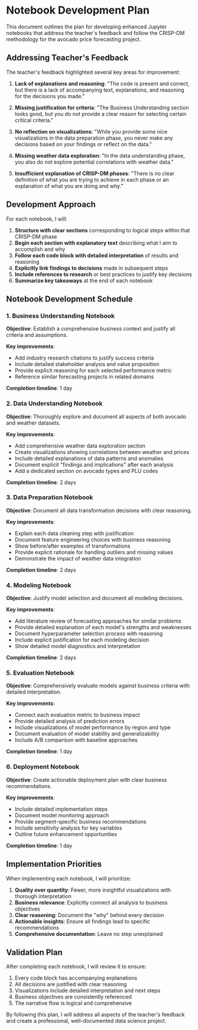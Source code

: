 # Notebook Development Plan

This document outlines the plan for developing enhanced Jupyter notebooks that address the teacher's feedback and follow the CRISP-DM methodology for the avocado price forecasting project.

## Addressing Teacher's Feedback

The teacher's feedback highlighted several key areas for improvement:

1. **Lack of explanations and reasoning**: "The code is present and correct, but there is a lack of accompanying text, explanations, and reasoning for the decisions you made."

2. **Missing justification for criteria**: "The Business Understanding section looks good, but you do not provide a clear reason for selecting certain critical criteria."

3. **No reflection on visualizations**: "While you provide some nice visualizations in the data preparation phase, you never make any decisions based on your findings or reflect on the data."

4. **Missing weather data exploration**: "In the data understanding phase, you also do not explore potential correlations with weather data."

5. **Insufficient explanation of CRISP-DM phases**: "There is no clear definition of what you are trying to achieve in each phase or an explanation of what you are doing and why."

## Development Approach

For each notebook, I will:

1. **Structure with clear sections** corresponding to logical steps within that CRISP-DM phase
2. **Begin each section with explanatory text** describing what I aim to accomplish and why
3. **Follow each code block with detailed interpretation** of results and reasoning
4. **Explicitly link findings to decisions** made in subsequent steps
5. **Include references to research** or best practices to justify key decisions
6. **Summarize key takeaways** at the end of each notebook

## Notebook Development Schedule

### 1. Business Understanding Notebook

**Objective**: Establish a comprehensive business context and justify all criteria and assumptions.

**Key improvements**:
- Add industry research citations to justify success criteria
- Include detailed stakeholder analysis and value proposition
- Provide explicit reasoning for each selected performance metric
- Reference similar forecasting projects in related domains

**Completion timeline**: 1 day

### 2. Data Understanding Notebook

**Objective**: Thoroughly explore and document all aspects of both avocado and weather datasets.

**Key improvements**:
- Add comprehensive weather data exploration section
- Create visualizations showing correlations between weather and prices
- Include detailed explanations of data patterns and anomalies
- Document explicit "findings and implications" after each analysis
- Add a dedicated section on avocado types and PLU codes

**Completion timeline**: 2 days

### 3. Data Preparation Notebook

**Objective**: Document all data transformation decisions with clear reasoning.

**Key improvements**:
- Explain each data cleaning step with justification
- Document feature engineering choices with business reasoning
- Show before/after examples of transformations
- Provide explicit rationale for handling outliers and missing values
- Demonstrate the impact of weather data integration

**Completion timeline**: 2 days

### 4. Modeling Notebook

**Objective**: Justify model selection and document all modeling decisions.

**Key improvements**:
- Add literature review of forecasting approaches for similar problems
- Provide detailed explanation of each model's strengths and weaknesses
- Document hyperparameter selection process with reasoning
- Include explicit justification for each modeling decision
- Show detailed model diagnostics and interpretation

**Completion timeline**: 2 days

### 5. Evaluation Notebook

**Objective**: Comprehensively evaluate models against business criteria with detailed interpretation.

**Key improvements**:
- Connect each evaluation metric to business impact
- Provide detailed analysis of prediction errors
- Include visualizations of model performance by region and type
- Document evaluation of model stability and generalizability
- Include A/B comparison with baseline approaches

**Completion timeline**: 1 day

### 6. Deployment Notebook

**Objective**: Create actionable deployment plan with clear business recommendations.

**Key improvements**:
- Include detailed implementation steps
- Document model monitoring approach
- Provide segment-specific business recommendations
- Include sensitivity analysis for key variables
- Outline future enhancement opportunities

**Completion timeline**: 1 day

## Implementation Priorities

When implementing each notebook, I will prioritize:

1. **Quality over quantity**: Fewer, more insightful visualizations with thorough interpretation
2. **Business relevance**: Explicitly connect all analysis to business objectives
3. **Clear reasoning**: Document the "why" behind every decision
4. **Actionable insights**: Ensure all findings lead to specific recommendations
5. **Comprehensive documentation**: Leave no step unexplained

## Validation Plan

After completing each notebook, I will review it to ensure:

1. Every code block has accompanying explanations
2. All decisions are justified with clear reasoning
3. Visualizations include detailed interpretation and next steps
4. Business objectives are consistently referenced
5. The narrative flow is logical and comprehensive

By following this plan, I will address all aspects of the teacher's feedback and create a professional, well-documented data science project. 